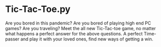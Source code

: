 # Tic-Tac-Toe.py
Are you bored in this pandemic? Are you bored of playing high end PC games?
Are you traveling? 
Meet the all new Tic-Tac-toe game, no matter what happens a perfect answer for the above questions.
A perfect Time-passer and play it with your loved ones, find new ways of getting a win.
